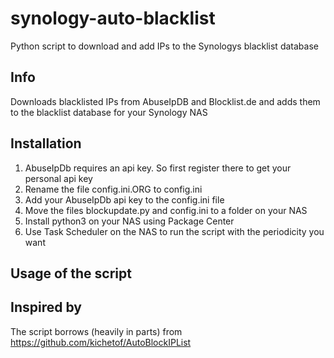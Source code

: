 # synology-auto-blacklist
Python script to download and add IPs to the Synologys blacklist database

## Info
Downloads blacklisted IPs from AbuseIpDB and Blocklist.de and adds them to the blacklist database for your Synology NAS

## Installation
1. AbuseIpDb requires an api key. So first register there to get your personal api key
2. Rename the file config.ini.ORG to config.ini
3. Add your AbuseIpDb api key to the config.ini file
4. Move the files blockupdate.py and config.ini to a folder on your NAS
5. Install python3 on your NAS using Package Center
6. Use Task Scheduler on the NAS to run the script with the periodicity you want

## Usage of the script
<TODO>

## Inspired by
The script borrows (heavily in parts) from https://github.com/kichetof/AutoBlockIPList